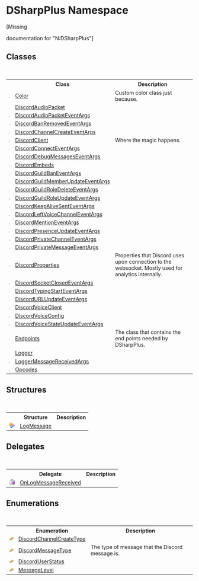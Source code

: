 # DSharpPlus Namespace
 

\[Missing <summary> documentation for "N:DSharpPlus"\]


## Classes
&nbsp;<table><tr><th></th><th>Class</th><th>Description</th></tr><tr><td>![Public class](media/pubclass.gif "Public class")</td><td><a href="1ec43b3e-4127-8903-3cb3-ab13c987b6f3">Color</a></td><td>
Custom color class just because.</td></tr><tr><td>![Public class](media/pubclass.gif "Public class")</td><td><a href="8061c5bb-1836-275b-f75b-210cabaf81e7">DiscordAudioPacket</a></td><td /></tr><tr><td>![Public class](media/pubclass.gif "Public class")</td><td><a href="4302026a-d0f6-74cf-235c-4240f4bb960e">DiscordAudioPacketEventArgs</a></td><td /></tr><tr><td>![Public class](media/pubclass.gif "Public class")</td><td><a href="0208cb60-79c8-d37b-2fb4-ec2b426a5a00">DiscordBanRemovedEventArgs</a></td><td /></tr><tr><td>![Public class](media/pubclass.gif "Public class")</td><td><a href="8598af9d-e64f-89ac-37bf-29886f07e4d6">DiscordChannelCreateEventArgs</a></td><td /></tr><tr><td>![Public class](media/pubclass.gif "Public class")</td><td><a href="8f8cbf24-03e9-53cc-389f-2ba10a699065">DiscordClient</a></td><td>
Where the magic happens.</td></tr><tr><td>![Public class](media/pubclass.gif "Public class")</td><td><a href="2c65dd90-34ec-ffe7-3ae4-1eeb3d471cf5">DiscordConnectEventArgs</a></td><td /></tr><tr><td>![Public class](media/pubclass.gif "Public class")</td><td><a href="30bf4e06-e440-bf19-91e7-388114407923">DiscordDebugMessagesEventArgs</a></td><td /></tr><tr><td>![Public class](media/pubclass.gif "Public class")</td><td><a href="e3819894-2d11-d846-fdab-589317866f77">DiscordEmbeds</a></td><td /></tr><tr><td>![Public class](media/pubclass.gif "Public class")</td><td><a href="6812ab96-5a6e-0a77-8d77-6a73ae307a9d">DiscordGuildBanEventArgs</a></td><td /></tr><tr><td>![Public class](media/pubclass.gif "Public class")</td><td><a href="d692a9a1-c1f3-0706-e371-a72749fe1226">DiscordGuildMemberUpdateEventArgs</a></td><td /></tr><tr><td>![Public class](media/pubclass.gif "Public class")</td><td><a href="314609f5-a6e8-aeb6-a697-efd234aa3a93">DiscordGuildRoleDeleteEventArgs</a></td><td /></tr><tr><td>![Public class](media/pubclass.gif "Public class")</td><td><a href="1553801b-d5f1-5f73-768b-f8720534dc52">DiscordGuildRoleUpdateEventArgs</a></td><td /></tr><tr><td>![Public class](media/pubclass.gif "Public class")</td><td><a href="08eb5e05-781b-5b1f-a721-d7fa6d01427b">DiscordKeepAliveSentEventArgs</a></td><td /></tr><tr><td>![Public class](media/pubclass.gif "Public class")</td><td><a href="a62d48f6-eaed-b9b0-7577-5b7b22a03c9f">DiscordLeftVoiceChannelEventArgs</a></td><td /></tr><tr><td>![Public class](media/pubclass.gif "Public class")</td><td><a href="8e0b17d6-1ea5-d88a-4970-476f513e3033">DiscordMentionEventArgs</a></td><td /></tr><tr><td>![Public class](media/pubclass.gif "Public class")</td><td><a href="3e57ebf0-e8fc-b48a-7088-fd86a522d315">DiscordPresenceUpdateEventArgs</a></td><td /></tr><tr><td>![Public class](media/pubclass.gif "Public class")</td><td><a href="5bb9b6c4-894e-0aa2-4e3c-ec6c57481a36">DiscordPrivateChannelEventArgs</a></td><td /></tr><tr><td>![Public class](media/pubclass.gif "Public class")</td><td><a href="659d81f4-dc88-a4ce-fe23-a59b5ee17cf2">DiscordPrivateMessageEventArgs</a></td><td /></tr><tr><td>![Public class](media/pubclass.gif "Public class")</td><td><a href="625e9dca-d872-a5eb-f3c3-17a0536a1f34">DiscordProperties</a></td><td>
Properties that Discord uses upon connection to the websocket. Mostly used for analytics internally.</td></tr><tr><td>![Public class](media/pubclass.gif "Public class")</td><td><a href="b477d84e-a426-a869-0699-ad8fcab5ad72">DiscordSocketClosedEventArgs</a></td><td /></tr><tr><td>![Public class](media/pubclass.gif "Public class")</td><td><a href="e9103adb-979e-f44a-72bb-9bd4f7a10404">DiscordTypingStartEventArgs</a></td><td /></tr><tr><td>![Public class](media/pubclass.gif "Public class")</td><td><a href="431ea881-a075-4ca5-dcad-62a5ab182eaf">DiscordURLUpdateEventArgs</a></td><td /></tr><tr><td>![Public class](media/pubclass.gif "Public class")</td><td><a href="cb2896d5-fa4d-77de-0710-64ed5d5badbf">DiscordVoiceClient</a></td><td /></tr><tr><td>![Public class](media/pubclass.gif "Public class")</td><td><a href="9af154e6-5803-3a40-db19-7806bedde9bc">DiscordVoiceConfig</a></td><td /></tr><tr><td>![Public class](media/pubclass.gif "Public class")</td><td><a href="1131127a-d9b0-11a2-1181-bf07f8bb4ca5">DiscordVoiceStateUpdateEventArgs</a></td><td /></tr><tr><td>![Public class](media/pubclass.gif "Public class")</td><td><a href="27c68942-b65f-a5a4-393f-532ea6ad8638">Endpoints</a></td><td>
The class that contains the end points needed by DSharpPlus.</td></tr><tr><td>![Public class](media/pubclass.gif "Public class")</td><td><a href="6c13a27e-db36-c994-0b19-4bb50a260ac8">Logger</a></td><td /></tr><tr><td>![Public class](media/pubclass.gif "Public class")</td><td><a href="3dac7647-99a6-c98f-d3b7-d9be4c1d0f40">LoggerMessageReceivedArgs</a></td><td /></tr><tr><td>![Public class](media/pubclass.gif "Public class")</td><td><a href="1e7c0633-5cd0-65dc-8c20-26aca3e1d4f3">Opcodes</a></td><td /></tr></table>

## Structures
&nbsp;<table><tr><th></th><th>Structure</th><th>Description</th></tr><tr><td>![Public structure](media/pubstructure.gif "Public structure")</td><td><a href="298c1c7c-b890-a3b1-dcb1-b344034bb877">LogMessage</a></td><td /></tr></table>

## Delegates
&nbsp;<table><tr><th></th><th>Delegate</th><th>Description</th></tr><tr><td>![Public delegate](media/pubdelegate.gif "Public delegate")</td><td><a href="4da043a5-95c7-e240-4e6f-c71e2a81c100">OnLogMessageReceived</a></td><td /></tr></table>

## Enumerations
&nbsp;<table><tr><th></th><th>Enumeration</th><th>Description</th></tr><tr><td>![Public enumeration](media/pubenumeration.gif "Public enumeration")</td><td><a href="4681b1df-769d-d73e-6a87-97eeca237b65">DiscordChannelCreateType</a></td><td /></tr><tr><td>![Public enumeration](media/pubenumeration.gif "Public enumeration")</td><td><a href="389a80c2-c2c1-3aa2-3393-5a83ac0d6700">DiscordMessageType</a></td><td>
The type of message that the Discord message is.</td></tr><tr><td>![Public enumeration](media/pubenumeration.gif "Public enumeration")</td><td><a href="ea3192f5-7c28-8c0a-5d5a-c53a0c0ee4ed">DiscordUserStatus</a></td><td /></tr><tr><td>![Public enumeration](media/pubenumeration.gif "Public enumeration")</td><td><a href="ee773980-45fd-0863-88dc-8dfa3292f073">MessageLevel</a></td><td /></tr></table>&nbsp;
